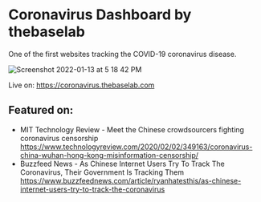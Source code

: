 # Coronavirus Dashboard by thebaselab
One of the first websites tracking the COVID-19 coronavirus disease.

![Screenshot 2022-01-13 at 5 18 42 PM](https://user-images.githubusercontent.com/38398443/149301423-0601f9cc-371c-4b54-8886-24b32284db07.png)

Live on: https://coronavirus.thebaselab.com

## Featured on:
- MIT Technology Review - Meet the Chinese crowdsourcers fighting coronavirus censorship
https://www.technologyreview.com/2020/02/02/349163/coronavirus-china-wuhan-hong-kong-misinformation-censorship/
- Buzzfeed News - As Chinese Internet Users Try To Track The Coronavirus, Their Government Is Tracking Them
https://www.buzzfeednews.com/article/ryanhatesthis/as-chinese-internet-users-try-to-track-the-coronavirus

